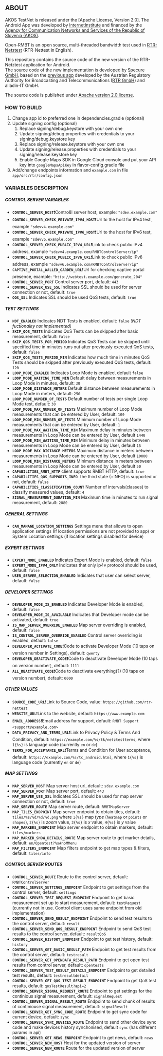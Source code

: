 ## ABOUT

AKOS TestNet is released under the [Apache License, Version 2.0]. The Android App was developed by [InternetInstitute](https://iinstitute.eu/) and financed by the [Agency for Communication Networks and Services of the Republic of Slovenia (AKOS)](https://www.akos-rs.si/en/).

Open-RMBT is an open source, multi-threaded bandwidth test used in [RTR-Netztest](https://www.netztest.at/de/) (RTR-Nettest in English).</p>
This repository contains the source code of the new version of the RTR-Netztest application for Android.</br> The source code of the new implementation is developed by [Specure GmbH](https://martes-specure.com/), based on the [previous app](https://github.com/rtr-nettest/open-rmbt) developed by the Austrian Regulatory Authority for Broadcasting and Telecommunications ([RTR GmbH](https://www.rtr.at/)) and alladin-IT GmbH.</p>
The source code is published under [Apache version 2.0 license](https://github.com/rtr-nettest/open-rmbt-android/blob/master/LICENSE).

### HOW TO BUILD

1. Change app id to preferred one in dependencies.gradle (optional)
2. Update signing config (optional)
	1. Replace signing/debug.keystore with your own one
	2. Update signing/debug.properties with credentials to your signing/debug.keystore key
	3. Replace signing/release.keystore with your own one
	4. Update signing/release.properties with credentials to your signing/release.keystore key
	5. Enable Google Maps SDK in Google Cloud console and put your API key into `googleMapsApiKey` in flavor-config.gradle file
3. Add/change endpoints information and `example.com` in file `app/src/rtr/config.json` 

### VARIABLES DESCRIPTION
##### CONTROL SERVER VARIABLES
- __`CONTROL_SERVER_HOST`__:exclamation:Controßl server host, example: `"sdev.example.com"`
- __`CONTROL_SERVER_CHECK_PRIVATE_IPV4_HOST`__:exclamation:Url to the host for IPv4 test, example `"sdevv4.example.com"`
- __`CONTROL_SERVER_CHECK_PRIVATE_IPV6_HOST`__:exclamation:Url to the host for IPv6 test, example `"sdevv6.example.com"`
- __`CONTROL_SERVER_CHECK_PUBLIC_IPV4_URL`__:exclamation:Link to check public IPv4 address, example `"sdevv4.example.com/RMBTControlServer/ip"`
- __`CONTROL_SERVER_CHECK_PUBLIC_IPV6_URL`__:exclamation:Link to check public IPv6 address, example `"sdevv6.example.com/RMBTControlServer/ip"`
- __`CAPTIVE_PORTAL_WALLED_GARDEN_URL`__:exclamation:Url for checking captive portal presence, example: `"http://webtest.example.com/generate_204"`
- __`CONTROL_SERVER_PORT`__ Control server port, default: `443`
- __`CONTROL_SERVER_USE_SSL`__ Indicates SSL should be used for server connection or not, default: `true`
- __`QOS_SSL`__ Indicates SSL should be used QoS tests, default: `true`

##### TEST SETTINGS
- __`NDT_ENABLED`__ Indicates NDT Tests is enabled, default: `false` _(NDT fuctionality not implemented)_
- __`SKIP_QOS_TESTS`__ Indicates QoS Tests can be skipped after basic measurement, default: `false`
- __`SKIP_QOS_TESTS_FOR_PERIOD`__ Indicates QoS Tests can be skipped until specified time in minutes runs out after previously executed QoS tests, default: `false`
- __`SKIP_QOS_TESTS_PERIOD_MIN`__ Indicates how much time in minutes QoS Tests should be skipped after previously executed QoS tests, default: `120`
- __`LOOP_MODE_ENABLED`__ Indicates Loop Mode is enabled, default `false`
- __`LOOP_MODE_WAITING_TIME_MIN`__ Default delay between measurements in Loop Mode in minutes, default: `30`
- __`LOOP_MODE_DISTANCE_METERS`__ Default distance between measurements in Loop Mode in meters, default: `250`
- __`LOOP_MODE_NUMBER_OF_TESTS`__ Default number of tests per single Loop Mode test, default: `30`
- __`LOOP_MODE_MAX_NUMBER_OF_TESTS`__ Maximum number of Loop Mode measurements that can be entered by User, default: `100`
- __`LOOP_MODE_MIN_NUMBER_OF_TESTS`__ Minimum number of Loop Mode measurements that can be entered by User, default: `1`
- __`LOOP_MODE_MAX_WAITING_TIME_MIN`__ Maximum delay in minutes between measurements in Loop Mode can be entered by User, default `1440`
- __`LOOP_MODE_MIN_WAITING_TIME_MIN`__ Minimum delay in minutes between measurements in Loop Mode can be entered by User, default `15`
- __`LOOP_MODE_MAX_DISTANCE_METERS`__ Maximum distance in meters between measurements in Loop Mode can be entered by User, default `10000`
- __`LOOP_MODE_MIN_DISTANCE_METERS`__ Minimum distance in meters between measurements in Loop Mode can be entered by User, default `50`
- __`CAPABILITIES_RMBT_HTTP`__ client supports RMBT HTTP, default: `true`
- __`CAPABILITIES_QOS_SUPPORTS_INFO`__ The third state (=INFO) is supported or not, default: `false`
- __`CAPABILITIES_CLASSIFICATION_COUNT`__ Number of intervals(classes) to classify measured values, default: `4`
- __`SIGNAL_MEASUREMENT_DURATION_MIN`__ Maximum time in minutes to run signal measurement, default: `2880`

##### GENERAL SETTINGS
- __`CAN_MANAGE_LOCATION_SETTINGS`__ Settings menu that allows to open application settings (If location permissions are not provided to app) or System Location settings (if location settings disabled for device)

##### EXPERT SETTINGS
- __`EXPERT_MODE_ENABLED`__ Indicates Expert Mode is enabled, default: `false`
- __`EXPERT_MODE_IPV4_ONLY`__ Indicates that only ip4v protocol should be used, default: `false`
- __`USER_SERVER_SELECTION_ENABLED`__ Indicates that user can select server, default: `false`

##### DEVELOPER SETTINGS
- __`DEVELOPER_MODE_IS_ENABLED`__ Indicates Developer Mode is enabled, default: `false`
- __`DEVELOPER_MODE_IS_AVAILABLE`__ Indicates that Developer mode can be activated, default: `true`
- __`IS_MAP_SERVER_OVERRIDE_ENABLED`__ Map server overriding is enabled, default: `false`
- __`IS_CONTROL_SERVER_OVERRIDE_ENABLED`__ Control server overriding is enabled, default: `false`
- __`DEVELOPER_ACTIVATE_CODE`__:exclamation:Code to activate Developer Mode (10 taps on version number in Settings), default: `qwerty`
- __`DEVELOPER_DEACTIVATE_CODE`__:exclamation:Code to deactivate Developer Mode (10 taps on version number), default: `1111`
- __`ALL_DEACTIVATE_CODE`__:exclamation:Code to deactivate everything(?) (10 taps on version number), default: `0000`

##### OTHER VALUES
- __`SOURCE_CODE_URL`__:exclamation:Link to Source Code, value: `https://github.com/rtr-nettest`
- __`WEBSITE_URL`__:exclamation:Link to the website, default: `https://www.example.com`
- __`EMAIL_ADDRESS`__:exclamation:Email address for support, default: `RMBT Support <support@example.com>`
- __`DATA_PRIVACY_AND_TERMS_URL`__:exclamation:Link to Privacy Policy & Terms And Condition, default: `https://example.com/%s/tk/netztestterms`, where `1{%s}` is language code (currently `en` or `de`)
- __`TERMS_FOR_ACCEPTANCE_URL`__:exclamation:Terms and Condition for User acceptance, default: `https://example.com/%s/tc_android.html`, where `1{%s}` is language code (currently `en` or `de`)

##### MAP SETTINGS
- __`MAP_SERVER_HOST`__ Map server host url, default: `sdev.example.com`
- __`MAP_SERVER_PORT`__ Map server port, default: `443`
- __`MAP_SERVER_USE_SSL`__ Indicates SSL should be used for map server connection or not, default: `true`
- __`MAP_SERVER_ROUTE`__ Map server route, default: `RMBTMapServer` 
- __`MAP_TILES_ENDPOINT`__ Map server endpoint to obtain tiles, default: `tiles/%s/%d/%d/%d.png` where `1{%s}` map _type_ (`heatmap` or `points` or `shapes`), `2{%s}` is _zoom_ value, `3{%s}` is _x_ value, `4{%s}` is _y_ value
- __`MAP_MARKERS_ENDPOINT`__ Map server endpoint to obtain markers, default: `tiles/markers`
- __`MAP_MARKER_SHOW_DETAILS_ROUTE`__ Map server route to get marker details, default: `en/Opentest?%s#noMMenu`
- __`MAP_FILTERS_ENDPOINT`__ Map filters endpoint to get map types & filters, default: `tiles/info`

##### CONTROL SERVER ROUTES
- __`CONTROL_SERVER_ROUTE`__ Route to the control server, default:  `RMBTControlServer`
- __`CONTROL_SERVER_SETTINGS_ENDPOINT`__  Endpoint to get settings from the control server, default: `settings`
- __`CONTROL_SERVER_TEST_REQUEST_ENDPOINT`__ Endpoint to get basic measurement set up to start measurement, default: `testRequest` (currently not in use. Control client uses same endpoint from old implementation)
- __`CONTROL_SERVER_SEND_RESULT_ENDPOINT`__ Endpoint to send test results to the control server, default: `result`
- __`CONTROL_SERVER_SEND_QOS_RESULT_ENDPOINT`__ Endpoint to send QoS test results to the control server, default: `resultQoS`
- __`CONTROL_SERVER_HISTORY_ENDPOINT`__ Endpoint to get test history, default: `history`
- __`CONTROL_SERVER_GET_BASIC_RESULT_PATH`__ Endpoint to get test results from the control server, default: `testresult`
- __`CONTROL_SERVER_GET_OPENDATA_RESULT_PATH`__ Endpoint to get open test results from control server, default: `opentests`
- __`CONTROL_SERVER_TEST_RESULT_DETAILS_ENDPOINT`__ Endpoint to get detailed test results, default: `testresultdetail`
- __`CONTROL_SERVER_GET_QOS_TEST_RESULT_ENDPOINT`__ Endpoint to get QoS test results, default: `qosTestResult?api=2`
- __`CONTROL_SERVER_SIGNAL_REQUEST_ROUTE`__ Endpoint to get settings for the continious signal measurement, default: `signalRequest`
- __`CONTROL_SERVER_SIGNAL_RESULT_ROUTE`__ Endpoint to send chunk of results of continiouse signal measurement, default: `signalResult`
- __`CONTROL_SERVER_GET_SYNC_CODE_ROUTE`__ Endpoint to get sync code for current device, default: `sync`
- __`CONTROL_SERVER_SYNC_DEVICES_ROUTE`__ Endpoint to send other device sync code and make devices history synchonised, default `sync` (has different params in api)
- __`CONTROL_SERVER_GET_NEWS_ENDPOINT`__ Endpoint to get news, default: `news`
- __`CONTROL_SERVER_NEW_HOST`__ Host for the updated version of server
- __`CONTROL_SERVER_NEW_ROUTE`__ Route for the updated version of server